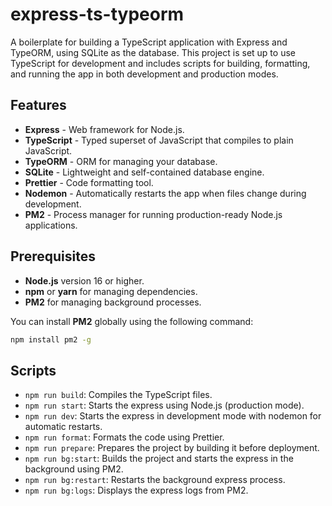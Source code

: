 # express-ts-typeorm

A boilerplate for building a TypeScript application with Express and TypeORM, using SQLite as the database. This project is set up to use TypeScript for development and includes scripts for building, formatting, and running the app in both development and production modes.

## Features

- **Express** - Web framework for Node.js.
- **TypeScript** - Typed superset of JavaScript that compiles to plain JavaScript.
- **TypeORM** - ORM for managing your database.
- **SQLite** - Lightweight and self-contained database engine.
- **Prettier** - Code formatting tool.
- **Nodemon** - Automatically restarts the app when files change during development.
- **PM2** - Process manager for running production-ready Node.js applications.

## Prerequisites

- **Node.js** version 16 or higher.
- **npm** or **yarn** for managing dependencies.
- **PM2** for managing background processes.

You can install **PM2** globally using the following command:

```bash
npm install pm2 -g
```

## Scripts
- `npm run build`: Compiles the TypeScript files.
- `npm run start`: Starts the express using Node.js (production mode).
- `npm run dev`: Starts the express in development mode with nodemon for automatic restarts.
- `npm run format`: Formats the code using Prettier.
- `npm run prepare`: Prepares the project by building it before deployment.
- `npm run bg:start`: Builds the project and starts the express in the background using PM2.
- `npm run bg:restart`: Restarts the background express process.
- `npm run bg:logs`: Displays the express logs from PM2.

